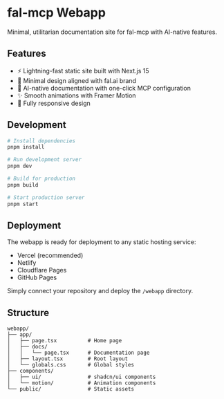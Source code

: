 # fal-mcp Webapp

Minimal, utilitarian documentation site for fal-mcp with AI-native features.

## Features

- ⚡ Lightning-fast static site built with Next.js 15
- 🎨 Minimal design aligned with fal.ai brand
- 🤖 AI-native documentation with one-click MCP configuration
- ✨ Smooth animations with Framer Motion
- 📱 Fully responsive design

## Development

```bash
# Install dependencies
pnpm install

# Run development server
pnpm dev

# Build for production
pnpm build

# Start production server
pnpm start
```

## Deployment

The webapp is ready for deployment to any static hosting service:

- Vercel (recommended)
- Netlify
- Cloudflare Pages
- GitHub Pages

Simply connect your repository and deploy the `/webapp` directory.

## Structure

```
webapp/
├── app/
│   ├── page.tsx          # Home page
│   ├── docs/
│   │   └── page.tsx      # Documentation page
│   ├── layout.tsx        # Root layout
│   └── globals.css       # Global styles
├── components/
│   ├── ui/               # shadcn/ui components
│   └── motion/           # Animation components
└── public/               # Static assets
```